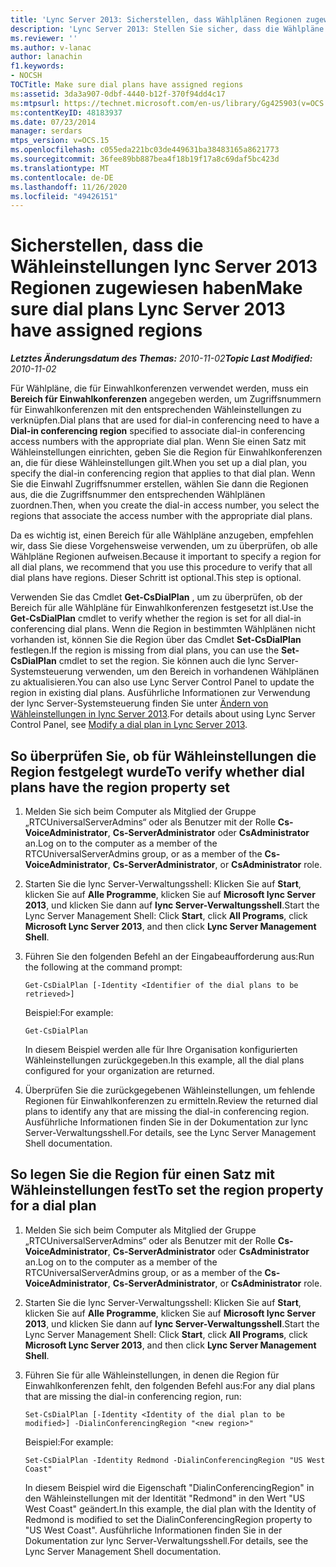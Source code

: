 ```yaml
---
title: 'Lync Server 2013: Sicherstellen, dass Wählplänen Regionen zugewiesen wurden'
description: 'Lync Server 2013: Stellen Sie sicher, dass die Wählpläne Regionen zugewiesen haben.'
ms.reviewer: ''
ms.author: v-lanac
author: lanachin
f1.keywords:
- NOCSH
TOCTitle: Make sure dial plans have assigned regions
ms:assetid: 3da3a907-0dbf-4440-b12f-370f94dd4c17
ms:mtpsurl: https://technet.microsoft.com/en-us/library/Gg425903(v=OCS.15)
ms:contentKeyID: 48183937
ms.date: 07/23/2014
manager: serdars
mtps_version: v=OCS.15
ms.openlocfilehash: c055eda221bc03de449631ba38483165a8621773
ms.sourcegitcommit: 36fee89bb887bea4f18b19f17a8c69daf5bc423d
ms.translationtype: MT
ms.contentlocale: de-DE
ms.lasthandoff: 11/26/2020
ms.locfileid: "49426151"
---
```

# <a name="make-sure-dial-plans-lync-server-2013-have-assigned-regions"></a><span data-ttu-id="a2cac-103">Sicherstellen, dass die Wähleinstellungen lync Server 2013 Regionen zugewiesen haben</span><span class="sxs-lookup"><span data-stu-id="a2cac-103">Make sure dial plans Lync Server 2013 have assigned regions</span></span>

<div data-xmlns="http://www.w3.org/1999/xhtml">

<div class="topic" data-xmlns="http://www.w3.org/1999/xhtml" data-msxsl="urn:schemas-microsoft-com:xslt" data-cs="https://msdn.microsoft.com/">

<div data-asp="https://msdn2.microsoft.com/asp">



</div>

<div id="mainSection">

<div id="mainBody"><span data-ttu-id="a2cac-104">

<span> </span></span><span class="sxs-lookup"><span data-stu-id="a2cac-104">

<span> </span></span></span>

<span data-ttu-id="a2cac-105">_**Letztes Änderungsdatum des Themas:** 2010-11-02_</span><span class="sxs-lookup"><span data-stu-id="a2cac-105">_**Topic Last Modified:** 2010-11-02_</span></span>

<span data-ttu-id="a2cac-106">Für Wählpläne, die für Einwahlkonferenzen verwendet werden, muss ein **Bereich für Einwahlkonferenzen** angegeben werden, um Zugriffsnummern für Einwahlkonferenzen mit den entsprechenden Wähleinstellungen zu verknüpfen.</span><span class="sxs-lookup"><span data-stu-id="a2cac-106">Dial plans that are used for dial-in conferencing need to have a **Dial-in conferencing region** specified to associate dial-in conferencing access numbers with the appropriate dial plan.</span></span> <span data-ttu-id="a2cac-107">Wenn Sie einen Satz mit Wähleinstellungen einrichten, geben Sie die Region für Einwahlkonferenzen an, die für diese Wähleinstellungen gilt.</span><span class="sxs-lookup"><span data-stu-id="a2cac-107">When you set up a dial plan, you specify the dial-in conferencing region that applies to that dial plan.</span></span> <span data-ttu-id="a2cac-108">Wenn Sie die Einwahl Zugriffsnummer erstellen, wählen Sie dann die Regionen aus, die die Zugriffsnummer den entsprechenden Wählplänen zuordnen.</span><span class="sxs-lookup"><span data-stu-id="a2cac-108">Then, when you create the dial-in access number, you select the regions that associate the access number with the appropriate dial plans.</span></span>

<span data-ttu-id="a2cac-109">Da es wichtig ist, einen Bereich für alle Wählpläne anzugeben, empfehlen wir, dass Sie diese Vorgehensweise verwenden, um zu überprüfen, ob alle Wählpläne Regionen aufweisen.</span><span class="sxs-lookup"><span data-stu-id="a2cac-109">Because it important to specify a region for all dial plans, we recommend that you use this procedure to verify that all dial plans have regions.</span></span> <span data-ttu-id="a2cac-110">Dieser Schritt ist optional.</span><span class="sxs-lookup"><span data-stu-id="a2cac-110">This step is optional.</span></span>

<span data-ttu-id="a2cac-111">Verwenden Sie das Cmdlet **Get-CsDialPlan** , um zu überprüfen, ob der Bereich für alle Wählpläne für Einwahlkonferenzen festgesetzt ist.</span><span class="sxs-lookup"><span data-stu-id="a2cac-111">Use the **Get-CsDialPlan** cmdlet to verify whether the region is set for all dial-in conferencing dial plans.</span></span> <span data-ttu-id="a2cac-112">Wenn die Region in bestimmten Wählplänen nicht vorhanden ist, können Sie die Region über das Cmdlet **Set-CsDialPlan** festlegen.</span><span class="sxs-lookup"><span data-stu-id="a2cac-112">If the region is missing from dial plans, you can use the **Set-CsDialPlan** cmdlet to set the region.</span></span> <span data-ttu-id="a2cac-113">Sie können auch die lync Server-Systemsteuerung verwenden, um den Bereich in vorhandenen Wählplänen zu aktualisieren.</span><span class="sxs-lookup"><span data-stu-id="a2cac-113">You can also use Lync Server Control Panel to update the region in existing dial plans.</span></span> <span data-ttu-id="a2cac-114">Ausführliche Informationen zur Verwendung der lync Server-Systemsteuerung finden Sie unter [Ändern von Wähleinstellungen in lync Server 2013](lync-server-2013-modify-a-dial-plan.md).</span><span class="sxs-lookup"><span data-stu-id="a2cac-114">For details about using Lync Server Control Panel, see [Modify a dial plan in Lync Server 2013](lync-server-2013-modify-a-dial-plan.md).</span></span>

<div>

## <a name="to-verify-whether-dial-plans-have-the-region-property-set"></a><span data-ttu-id="a2cac-115">So überprüfen Sie, ob für Wähleinstellungen die Region festgelegt wurde</span><span class="sxs-lookup"><span data-stu-id="a2cac-115">To verify whether dial plans have the region property set</span></span>

1.  <span data-ttu-id="a2cac-116">Melden Sie sich beim Computer als Mitglied der Gruppe „RTCUniversalServerAdmins“ oder als Benutzer mit der Rolle **Cs-VoiceAdministrator**, **Cs-ServerAdministrator** oder **CsAdministrator** an.</span><span class="sxs-lookup"><span data-stu-id="a2cac-116">Log on to the computer as a member of the RTCUniversalServerAdmins group, or as a member of the **Cs-VoiceAdministrator**, **Cs-ServerAdministrator**, or **CsAdministrator** role.</span></span>

2.  <span data-ttu-id="a2cac-117">Starten Sie die lync Server-Verwaltungsshell: Klicken Sie auf **Start**, klicken Sie auf **Alle Programme**, klicken Sie auf **Microsoft lync Server 2013**, und klicken Sie dann auf **lync Server-Verwaltungsshell**.</span><span class="sxs-lookup"><span data-stu-id="a2cac-117">Start the Lync Server Management Shell: Click **Start**, click **All Programs**, click **Microsoft Lync Server 2013**, and then click **Lync Server Management Shell**.</span></span>

3.  <span data-ttu-id="a2cac-118">Führen Sie den folgenden Befehl an der Eingabeaufforderung aus:</span><span class="sxs-lookup"><span data-stu-id="a2cac-118">Run the following at the command prompt:</span></span>
    
        Get-CsDialPlan [-Identity <Identifier of the dial plans to be retrieved>]
    
    <span data-ttu-id="a2cac-119">Beispiel:</span><span class="sxs-lookup"><span data-stu-id="a2cac-119">For example:</span></span>
    
        Get-CsDialPlan
    
    <span data-ttu-id="a2cac-120">In diesem Beispiel werden alle für Ihre Organisation konfigurierten Wähleinstellungen zurückgegeben.</span><span class="sxs-lookup"><span data-stu-id="a2cac-120">In this example, all the dial plans configured for your organization are returned.</span></span>

4.  <span data-ttu-id="a2cac-121">Überprüfen Sie die zurückgegebenen Wähleinstellungen, um fehlende Regionen für Einwahlkonferenzen zu ermitteln.</span><span class="sxs-lookup"><span data-stu-id="a2cac-121">Review the returned dial plans to identify any that are missing the dial-in conferencing region.</span></span> <span data-ttu-id="a2cac-122">Ausführliche Informationen finden Sie in der Dokumentation zur lync Server-Verwaltungsshell.</span><span class="sxs-lookup"><span data-stu-id="a2cac-122">For details, see the Lync Server Management Shell documentation.</span></span>

</div>

<div>

## <a name="to-set-the-region-property-for-a-dial-plan"></a><span data-ttu-id="a2cac-123">So legen Sie die Region für einen Satz mit Wähleinstellungen fest</span><span class="sxs-lookup"><span data-stu-id="a2cac-123">To set the region property for a dial plan</span></span>

1.  <span data-ttu-id="a2cac-124">Melden Sie sich beim Computer als Mitglied der Gruppe „RTCUniversalServerAdmins“ oder als Benutzer mit der Rolle **Cs-VoiceAdministrator**, **Cs-ServerAdministrator** oder **CsAdministrator** an.</span><span class="sxs-lookup"><span data-stu-id="a2cac-124">Log on to the computer as a member of the RTCUniversalServerAdmins group, or as a member of the **Cs-VoiceAdministrator**, **Cs-ServerAdministrator**, or **CsAdministrator** role.</span></span>

2.  <span data-ttu-id="a2cac-125">Starten Sie die lync Server-Verwaltungsshell: Klicken Sie auf **Start**, klicken Sie auf **Alle Programme**, klicken Sie auf **Microsoft lync Server 2013**, und klicken Sie dann auf **lync Server-Verwaltungsshell**.</span><span class="sxs-lookup"><span data-stu-id="a2cac-125">Start the Lync Server Management Shell: Click **Start**, click **All Programs**, click **Microsoft Lync Server 2013**, and then click **Lync Server Management Shell**.</span></span>

3.  <span data-ttu-id="a2cac-126">Führen Sie für alle Wähleinstellungen, in denen die Region für Einwahlkonferenzen fehlt, den folgenden Befehl aus:</span><span class="sxs-lookup"><span data-stu-id="a2cac-126">For any dial plans that are missing the dial-in conferencing region, run:</span></span>
    
        Set-CsDialPlan [-Identity <Identity of the dial plan to be modified>] -DialinConferencingRegion "<new region>"
    
    <span data-ttu-id="a2cac-127">Beispiel:</span><span class="sxs-lookup"><span data-stu-id="a2cac-127">For example:</span></span>
    
        Set-CsDialPlan -Identity Redmond -DialinConferencingRegion "US West Coast"
    
    <span data-ttu-id="a2cac-128">In diesem Beispiel wird die Eigenschaft "DialinConferencingRegion" in den Wähleinstellungen mit der Identität "Redmond" in den Wert "US West Coast" geändert.</span><span class="sxs-lookup"><span data-stu-id="a2cac-128">In this example, the dial plan with the Identity of Redmond is modified to set the DialinConferencingRegion property to "US West Coast".</span></span> <span data-ttu-id="a2cac-129">Ausführliche Informationen finden Sie in der Dokumentation zur lync Server-Verwaltungsshell.</span><span class="sxs-lookup"><span data-stu-id="a2cac-129">For details, see the Lync Server Management Shell documentation.</span></span>

<span data-ttu-id="a2cac-130"></div>

</div>

<span> </span>

</div>

</div>

</span><span class="sxs-lookup"><span data-stu-id="a2cac-130"></div>

</div>

<span> </span>

</div>

</div>

</span></span></div>

